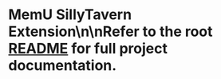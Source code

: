 # MemU SillyTavern Extension\n\nRefer to the root [README](../README.md) for full project documentation.
